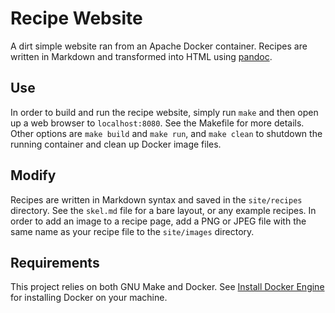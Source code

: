 # Recipe Website

A dirt simple website ran from an Apache Docker container. Recipes are written
in Markdown and transformed into HTML using [pandoc](https://pandoc.org/).

## Use

In order to build and run the recipe website, simply run `make` and then open up
a web browser to `localhost:8080`. See the Makefile for more details. Other
options are `make build` and `make run`, and `make clean` to shutdown the
running container and clean up Docker image files.

## Modify

Recipes are written in Markdown syntax and saved in the `site/recipes`
directory. See the `skel.md` file for a bare layout, or any example recipes. In
order to add an image to a recipe page, add a PNG or JPEG file with the same
name as your recipe file to the `site/images` directory.

## Requirements

This project relies on both GNU Make and Docker. See [Install Docker
Engine](https://docs.docker.com/engine/install/) for installing Docker on your
machine.
